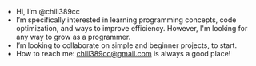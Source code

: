 - Hi, I’m @chill389cc
- I’m specifically interested in learning programming concepts, code optimization, and ways to improve efficiency. However, I'm looking for any way to grow as a programmer. 
- I’m looking to collaborate on simple and beginner projects, to start. 
- How to reach me: chill389cc@gmail.com is always a good place!

<!---
chill389cc/chill389cc is a ✨ special ✨ repository because its `README.md` (this file) appears on your GitHub profile.
You can click the Preview link to take a look at your changes.
--->
